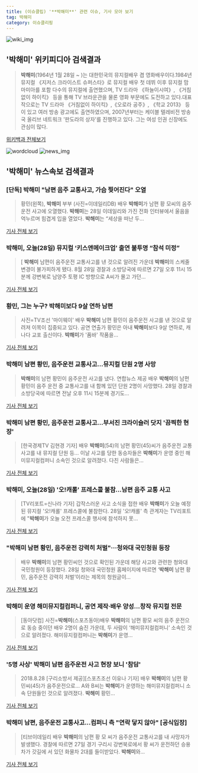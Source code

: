 ```yaml
---
title: (이슈클립) '**박해미**' 관련 이슈, 기사 모아 보기
tag: 박해미
category: 이슈클리핑
---
```

![wiki_img](https://user-images.githubusercontent.com/42597476/44503234-41136a80-a6d0-11e8-9071-6fc6418eafe4.png)
## **'**박해미**'** 위키피디아 검색결과
>**박해미**(1964년 1월 28일 ~ )는 대한민국의 뮤지컬배우 겸 영화배우이다.1984년 뮤지컬 《지저스 크라이스트 슈퍼스타》로 뮤지컬 배우 첫 데뷔 이후 뮤지컬 맘마미아를 포함 다수의 뮤지컬에 출연했으며, TV 드라마 《하늘이시여》, 《거침없이 하이킥》 등을 통해 TV 브라운관을 물론 영화 부문에도 도전하고 있다.대표작으로는 TV 드라마 《거침없이 하이킥》,《오로라 공주》, 《학교 2013》 등이 있고 여러 방송 광고에도 출연하였으며, 2007년부터는 케이블 텔레비전 방송국 올리브 네트워크 '판도라의 상자'를 진행하고 있다. 그는 여성 인권 신장에도 관심이 많다.

<a href="https://ko.wikipedia.org/wiki/박해미" target="_blank">위키백과 전체보기</a>

![wordcloud](https://s3.ap-northeast-2.amazonaws.com/lyrics101-wordcloud/2018-08-28-1535427198.png)
![news_img](https://user-images.githubusercontent.com/42597476/44507050-1206f400-a6e4-11e8-8d98-7ffbfebb353f.png)
## **'**박해미**'** 뉴스속보 검색결과
### [단독] **박해미** "남편 음주 교통사고, 가슴 찢어진다" 오열

>황민(왼쪽), **박해미** 부부 (사진=이데일리DB) 배우 **박해미**가 남편 황 모씨의 음주운전 사고에 오열했다. **박해미**는 28일 이데일리와 가진 전화 인터뷰에서 울음을 억누르며 힘겹게 입을 열었다. **박해미**는 “세상을 떠난 두...

<a href="http://starin.edaily.co.kr/news/newspath.asp?newsid=01200486619311912" target="_blank">기사 전체 보기</a>

### **박해미**, 오늘(28일) 뮤지컬 ‘키스앤메이크업’ 출연 불투명 “참석 미정”

>[ **박해미** 남편이 음주운전 교통사고를 낸 것으로 알려진 가운데 **박해미**의 스케줄 변경이 불가피하게 됐다. 8월 28일 경찰과 소방당국에 따르면 27일 오후 11시 15분께 강변북로 남양주 토평 IC 방향으로 A씨가 몰고 가던...

<a href="http://www.newsen.com/news_view.php?uid=201808281052544110" target="_blank">기사 전체 보기</a>

### 황민, 그는 누구? **박해미**보다 9살 연하 남편

>사진=TV조선 '마이웨이' 배우 **박해미** 남편 황민이 음주운전 사고를 낸 것으로 알려져 이목이 집중되고 있다. 공연 연출가 황민은 아내 **박해미**보다 9살 연하로, 캐나다 교포 출신이다. **박해미**가 '품바' 작품을...

<a href="http://www.nextdaily.co.kr/news/article.html?id=20180828800033" target="_blank">기사 전체 보기</a>

### **박해미** 남편 황민, 음주운전 교통사고…뮤지컬 단원 2명 사망

>**박해미**의 남편 황민이 음주운전 사고를 냈다. 연합뉴스 제공 배우 **박해미**의 남편 황민이 음주 운전 중 교통사고를 내 함께 있던 단원 2명이 사망했다. 28일 경찰과 소방당국에 따르면 전날 오후 11시 15분께 경기도...

<a href="http://star.hankookilbo.com/News/Read/1a23fcdf26dd40a7bcb9db5cbd9c2165" target="_blank">기사 전체 보기</a>

### **박해미** 남편 황민, 음주운전 교통사고…부서진 크라이슬러 닷지 '끔찍한 현장'

>[한국경제TV 김현경 기자] 배우 **박해미**(54)의 남편 황민(45)씨가 음주운전 교통사고를 내 뮤지컬 단원 등... 이날 사고를 당한 동승자들은 **박해미**가 운영 중인 해미뮤지컬컴퍼니 소속인 것으로 알려졌다. 다친 사람들은...

<a href="http://news.wowtv.co.kr/NewsCenter/News/Read?articleId=A201808280241&t=NN" target="_blank">기사 전체 보기</a>

### **박해미**, 오늘(28일) '오!캐롤' 프레스콜 불참…남편 음주 교통 사고

>[TV리포트=신나라 기자] 갑작스러운 사고 소식을 접한 배우 **박해미**가 오늘 예정된 뮤지컬 '오!캐롤' 프레스콜에 불참한다. 28일 '오!캐롤' 측 관계자는 TV리포트에 "**박해미**가 오늘 오전 프레스콜 행사에 참석하지 못...

<a href="http://www.tvreport.co.kr/?c=news&m=newsview&idx=1076832" target="_blank">기사 전체 보기</a>

### "**박해미** 남편 황민, 음주운전 강력히 처벌"···청와대 국민청원 등장

>배우 **박해미**의 남편 황민씨인 것으로 확인된 가운데 해당 사고와 관련한 청와대 국민청원이 등장했다. 28일 청와대 국민청원 홈페이지에 따르면 ‘**박해미** 남편 황민, 음주운전 강력히 처벌’이라는 제목의 청원글이...

<a href="http://www.sedaily.com/NewsView/1S3JAEEMYL" target="_blank">기사 전체 보기</a>

### **박해미** 운영 해미뮤지컬컴퍼니, 공연 제작·배우 양성…창작 뮤지컬 전문

>[동아닷컴] 사진=**박해미**(스포츠동아)배우 **박해미**의 남편 황모 씨의 음주 운전으로 동승 중이던 배우 2명이 숨진 가운데, 두 사람이 ‘해미뮤지컬컴퍼니’ 소속인 것으로 알려졌다. 해미뮤지컬컴퍼니는 **박해미**가 운영...

<a href="http://news.donga.com/3/all/20180828/91711900/2" target="_blank">기사 전체 보기</a>

### '5명 사상' **박해미** 남편 음주운전 사고 현장 보니 '참담'

>2018.8.28 [구리소방서 제공][스포츠조선 이유나 기자] 배우 **박해미**의 남편 황 민씨(45)가 음주운전으로... A와 B씨는 **박해미**가 운영하는 해미뮤지컬컴퍼니 소속 단원들인 것으로 알려졌다. **박해미** 황민...

<a href="http://sports.chosun.com/news/ntype.htm?id=201808290100257560019651&servicedate=20180828" target="_blank">기사 전체 보기</a>

### **박해미** 남편, 음주운전 교통사고…컴퍼니 측 "연락 닿지 않아" [공식입장]

>[티브이데일리 배우 **박해미**의 남편 황 모 씨가 음주운전 교통사고를 내 사망자가 발생했다. 경찰에 따르면 27일 경기 구리시 강변북로에서 황 씨가 운전하던 승용차가 갓길에 서 있던 화물차 2대를 들이받았다. **박해미**와...

<a href="http://tvdaily.asiae.co.kr/read.php3?aid=15354174221388823002" target="_blank">기사 전체 보기</a>


